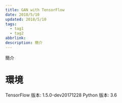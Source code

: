 ```yaml
---
title: GAN with TensorFlow
date: 2018/5/10
updated: 2018/5/10
tags:
  - tag1
  - tag2
abbrlink: 
description: 簡介
---
```

簡介
<!--more-->
# 環境
TensorFlow
版本: 1.5.0-dev20171228
Python
版本: 3.6